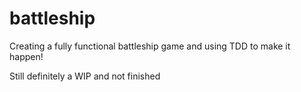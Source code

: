# battleship
 Creating a fully functional battleship game and using TDD to make it happen!
 
 Still definitely a WIP and not finished
